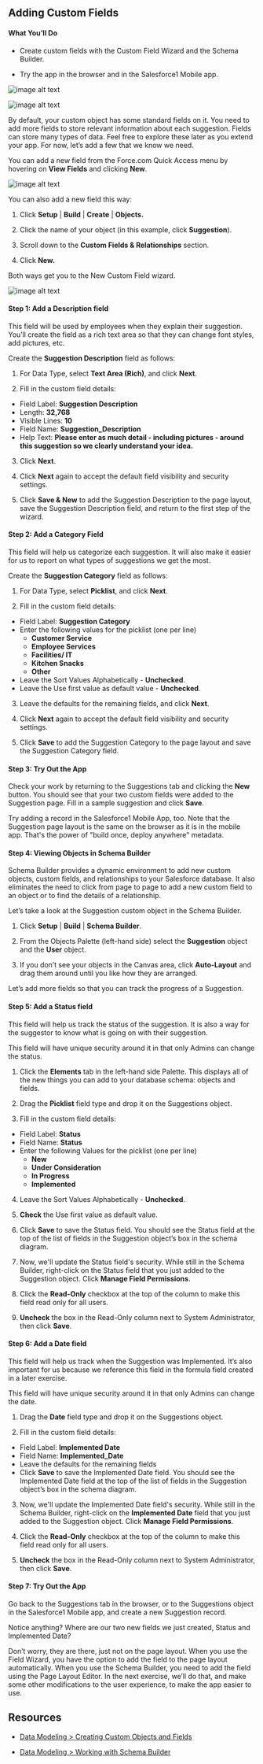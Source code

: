 ## Adding Custom Fields

#### What You’ll Do

* Create custom fields with the Custom Field Wizard and the Schema Builder.

* Try the app in the browser and in the Salesforce1 Mobile app.

![image alt text](image_3.png)

![image alt text](image_9.png)

By default, your custom object has some standard fields on it. You need to add more fields to store relevant information about each suggestion. Fields can store many types of data. Feel free to explore these later as you extend your app. For now, let’s add a few that we know we need.

You can add a new field from the Force.com Quick Access menu by hovering on **View Fields** and clicking **New**. 

![image alt text](image_4.png)

You can also add a new field this way:

1. Click **Setup** | **Build** | **Create** | **Objects.**

2. Click the name of your object (in this example, click **Suggestion**).

3. Scroll down to the **Custom Fields & Relationships** section.

4. Click **New.**

Both ways get you to the New Custom Field wizard.

![image alt text](image_5.png)

#### Step 1: Add a Description field

This field will be used by employees when they explain their suggestion. You’ll create the field as a rich text area so that they can change font styles, add pictures, etc.

Create the **Suggestion Description** field as follows:

1. For Data Type, select **Text Area (Rich)**, and click **Next**.
    
2. Fill in the custom field details:
  * Field Label: **Suggestion Description**
  * Length: **32,768**
  * Visible Lines: **10**
  * Field Name: **Suggestion_Description**
  * Help Text: **Please enter as much detail - including pictures - around this suggestion so we clearly understand your idea.**
3. Click **Next**.

4. Click **Next** again to accept the default field visibility and security settings.

5. Click **Save & New** to add the Suggestion Description to the page layout, save the Suggestion Description field, and return to the first step of the wizard.

#### Step 2: Add a Category Field

This field will help us categorize each suggestion. It will also make it easier for us to report on what types of suggestions we get the most.

Create the **Suggestion Category** field as follows:

1. For Data Type, select **Picklist**, and click **Next**.

2. Fill in the custom field details:
  * Field Label: **Suggestion Category**
  * Enter the following values for the picklist (one per line)
    - **Customer Service**
    - **Employee Services**
    - **Facilities/ IT**
    - **Kitchen Snacks**
    - **Other**
  * Leave the Sort Values Alphabetically - **Unchecked**.
  * Leave the Use first value as default value - **Unchecked**.
3. Leave the defaults for the remaining fields, and click **Next**.

4. Click **Next** again to accept the default field visibility and security settings.

5. Click **Save** to add the Suggestion Category to the page layout and save the Suggestion Category field.

#### Step 3: Try Out the App

Check your work by returning to the Suggestions tab and clicking the **New** button. You should see that your two custom fields were added to the Suggestion page. Fill in a sample suggestion and click **Save**. 

Try adding a record in the Salesforce1 Mobile App, too. Note that the Suggestion page layout is the same on the browser as it is in the mobile app. That's the power of "build once, deploy anywhere" metadata.

#### Step 4: Viewing Objects in Schema Builder

Schema Builder provides a dynamic environment to add new custom objects, custom fields, and relationships to your Salesforce database. It also eliminates the need to click from page to page to add a new custom field to an object or to find the details of a relationship. 

Let’s take a look at the Suggestion custom object in the Schema Builder.

1. Click **Setup** | **Build** | **Schema Builder**.

2. From the Objects Palette (left-hand side) select the **Suggestion** object and the **User** object.

3. If you don’t see your objects in the Canvas area, click **Auto-Layout** and drag them around until you like how they are arranged. 

Let’s add more fields so that you can track the progress of a Suggestion.

#### Step 5: Add a Status field

This field will help us track the status of the suggestion. It is also a way for the suggestor to know what is going on with their suggestion.

This field will have unique security around it in that only Admins can change the status.

1. Click the **Elements** tab in the left-hand side Palette. This displays all of the new things you can add to your database schema: objects and fields.

2. Drag the **Picklist** field type and drop it on the Suggestions object.

3. Fill in the custom field details:
  * Field Label: **Status**
  * Field Name: **Status**
  * Enter the following Values for the picklist (one per line)
    - **New**
    - **Under Consideration**
    - **In Progress**
    - **Implemented**
4. Leave the Sort Values Alphabetically - **Unchecked**.

5. **Check** the Use first value as default value.

6. Click **Save** to save the Status field. You should see the Status field at the top of the list of fields in the Suggestion object’s box in the schema diagram.

7. Now, we'll update the Status field's security. While still in the Schema Builder, right-click on the Status field that you just added to the Suggestion object. Click **Manage Field Permissions**. 

8. Click the **Read-Only** checkbox at the top of the column to make this field read only for all users.

9. **Uncheck** the box in the Read-Only column next to System Administrator, then click **Save**.

#### Step 6: Add a Date field

This field will help us track when the Suggestion was Implemented. It’s also important for us because we reference this field in the formula field created in a later exercise.

This field will have unique security around it in that only Admins can change the date.

1. Drag the **Date** field type and drop it on the Suggestions object.

2. Fill in the custom field details:
  * Field Label: **Implemented Date**
  * Field Name: **Implemented_Date**
  * Leave the defaults for the remaining fields
  * Click **Save** to save the Implemented Date field. You should see the Implemented Date field at the top of the list of fields in the Suggestion object’s box in the schema diagram.
3. Now, we'll update the Implemented Date field's security. While still in the Schema Builder, right-click on the **Implemented Date** field that you just added to the Suggestion object. Click **Manage Field Permissions**. 

4. Click the **Read-Only** checkbox at the top of the column to make this field read only for all users.

5. **Uncheck** the box in the Read-Only column next to System Administrator, then click **Save**.

#### Step 7: Try Out the App

Go back to the Suggestions tab in the browser, or to the Suggestions object in the Salesforce1 Mobile app, and create a new Suggestion record.

Notice anything? Where are our two new fields we just created, Status and Implemented Date?

Don’t worry, they are there, just not on the page layout. When you use the Field Wizard, you have the option to add the field to the page layout automatically. When you use the Schema Builder, you need to add the field using the Page Layout Editor. In the next exercise, we’ll do that, and make some other modifications to the user experience, to make the app easier to use.

## Resources

* <a target="_blank" href="https://developer.salesforce.com/trailhead/force_com_admin_beginner/data_modeling/creating_custom_objects_fields">Data Modeling > Creating Custom Objects and Fields</a>

* <a target="_blank" href="https://developer.salesforce.com/trailhead/force_com_admin_beginner/data_modeling/schema_builder">Data Modeling > Working with Schema Builder</a>
